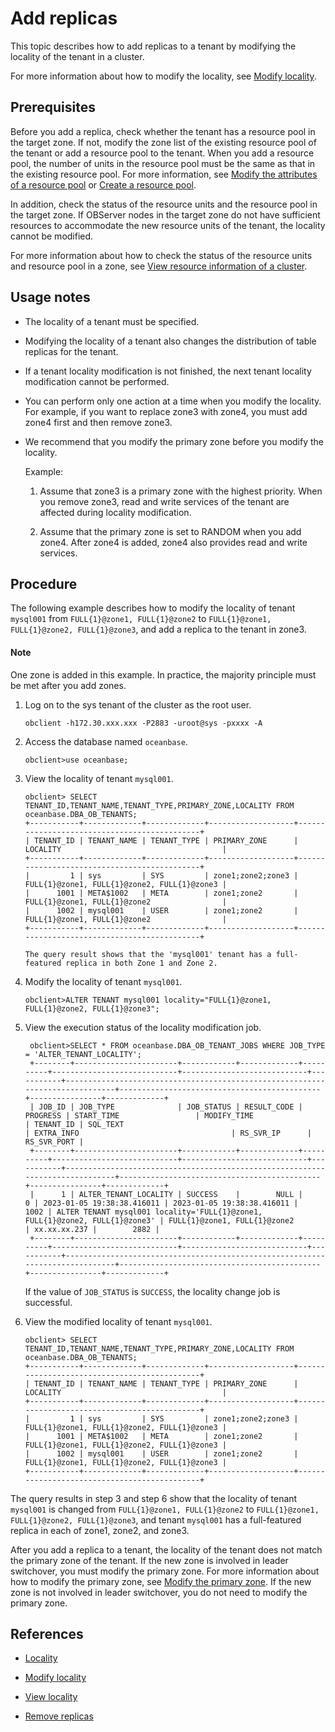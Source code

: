 # Add replicas

This topic describes how to add replicas to a tenant by modifying the locality of the tenant in a cluster. 

For more information about how to modify the locality, see [Modify locality](2.modify-locality.md). 

## Prerequisites

Before you add a replica, check whether the tenant has a resource pool in the target zone. If not, modify the zone list of the existing resource pool of the tenant or add a resource pool to the tenant. When you add a resource pool, the number of units in the resource pool must be the same as that in the existing resource pool. For more information, see [Modify the attributes of a resource pool](../../../2.tenant-management/6.common-tenant-operations/9.modify-resource-pool-properties.md) or [Create a resource pool](../../../2.tenant-management/6.common-tenant-operations/2.manage-create-tenant.md). 

In addition, check the status of the resource units and the resource pool in the target zone. If OBServer nodes in the target zone do not have sufficient resources to accommodate the new resource units of the tenant, the locality cannot be modified. 

For more information about how to check the status of the resource units and resource pool in a zone, see [View resource information of a cluster](../../../../7.reference/2.administrator-guide/2.basic-database-management/1.manage-clusters/10.view-the-resource-information-of-a-cluster.md). 

## Usage notes

* The locality of a tenant must be specified.

* Modifying the locality of a tenant also changes the distribution of table replicas for the tenant.

* If a tenant locality modification is not finished, the next tenant locality modification cannot be performed.

* You can perform only one action at a time when you modify the locality. For example, if you want to replace zone3 with zone4, you must add zone4 first and then remove zone3. 

* We recommend that you modify the primary zone before you modify the locality. 

   Example:

   1. Assume that zone3 is a primary zone with the highest priority. When you remove zone3, read and write services of the tenant are affected during locality modification. 

   2. Assume that the primary zone is set to RANDOM when you add zone4. After zone4 is added, zone4 also provides read and write services. 

## Procedure

The following example describes how to modify the locality of tenant `mysql001` from `FULL{1}@zone1, FULL{1}@zone2` to `FULL{1}@zone1, FULL{1}@zone2, FULL{1}@zone3`, and add a replica to the tenant in zone3. 

<main id="notice" type='explain'>
   <h4>Note</h4>
   <p>One zone is added in this example. In practice, the majority principle must be met after you add zones.</p>
</main>

1. Log on to the sys tenant of the cluster as the root user. 

   ```shell
   obclient -h172.30.xxx.xxx -P2883 -uroot@sys -pxxxx -A
   ```

2. Access the database named `oceanbase`. 

   ```shell
   obclient>use oceanbase;
   ```

3. View the locality of tenant `mysql001`. 

   ```shell
   obclient> SELECT TENANT_ID,TENANT_NAME,TENANT_TYPE,PRIMARY_ZONE,LOCALITY FROM oceanbase.DBA_OB_TENANTS;
   +-----------+-------------+-------------+-------------------+---------------------------------------------+
   | TENANT_ID | TENANT_NAME | TENANT_TYPE | PRIMARY_ZONE      | LOCALITY                                    |
   +-----------+-------------+-------------+-------------------+---------------------------------------------+
   |         1 | sys         | SYS         | zone1;zone2;zone3 | FULL{1}@zone1, FULL{1}@zone2, FULL{1}@zone3 |
   |      1001 | META$1002   | META        | zone1;zone2       | FULL{1}@zone1, FULL{1}@zone2                |
   |      1002 | mysql001    | USER        | zone1;zone2       | FULL{1}@zone1, FULL{1}@zone2                |
   +-----------+-------------+-------------+-------------------+---------------------------------------------+
   
   The query result shows that the 'mysql001' tenant has a full-featured replica in both Zone 1 and Zone 2. 
   
   ```
   
4. Modify the locality of tenant `mysql001`. 

   ```shell
   obclient>ALTER TENANT mysql001 locality="FULL{1}@zone1, FULL{1}@zone2, FULL{1}@zone3";
   ```

5. View the execution status of the locality modification job. 

   ```shell
    obclient>SELECT * FROM oceanbase.DBA_OB_TENANT_JOBS WHERE JOB_TYPE = 'ALTER_TENANT_LOCALITY';
    +--------+-----------------------+------------+-------------+----------+----------------------------+----------------------------+-----------+------------------------------------------------------------------------------+---------------------------------------------+----------------+-------------+
    | JOB_ID | JOB_TYPE              | JOB_STATUS | RESULT_CODE | PROGRESS | START_TIME                 | MODIFY_TIME                | TENANT_ID | SQL_TEXT                                                                     | EXTRA_INFO                                  | RS_SVR_IP      | RS_SVR_PORT |
    +--------+-----------------------+------------+-------------+----------+----------------------------+----------------------------+-----------+------------------------------------------------------------------------------+---------------------------------------------+----------------+-------------+
    |      1 | ALTER_TENANT_LOCALITY | SUCCESS    |        NULL |        0 | 2023-01-05 19:38:38.416011 | 2023-01-05 19:38:38.416011 |      1002 | ALTER TENANT mysql001 locality='FULL{1}@zone1, FULL{1}@zone2, FULL{1}@zone3' | FULL{1}@zone1, FULL{1}@zone2                | xx.xx.xx.237 |        2882 |
    +--------+-----------------------+------------+-------------+----------+----------------------------+----------------------------+-----------+------------------------------------------------------------------------------+---------------------------------------------+----------------+-------------+
   ```

   If the value of `JOB_STATUS` is `SUCCESS`, the locality change job is successful. 

6. View the modified locality of tenant `mysql001`. 

   ```shell
   obclient> SELECT TENANT_ID,TENANT_NAME,TENANT_TYPE,PRIMARY_ZONE,LOCALITY FROM oceanbase.DBA_OB_TENANTS;
   +-----------+-------------+-------------+-------------------+---------------------------------------------+
   | TENANT_ID | TENANT_NAME | TENANT_TYPE | PRIMARY_ZONE      | LOCALITY                                    |
   +-----------+-------------+-------------+-------------------+---------------------------------------------+
   |         1 | sys         | SYS         | zone1;zone2;zone3 | FULL{1}@zone1, FULL{1}@zone2, FULL{1}@zone3 |
   |      1001 | META$1002   | META        | zone1;zone2       | FULL{1}@zone1, FULL{1}@zone2, FULL{1}@zone3 |
   |      1002 | mysql001    | USER        | zone1;zone2       | FULL{1}@zone1, FULL{1}@zone2, FULL{1}@zone3 |
   +-----------+-------------+-------------+-------------------+---------------------------------------------+
   ```

The query results in step 3 and step 6 show that the locality of tenant `mysql001` is changed from `FULL{1}@zone1, FULL{1}@zone2` to `FULL{1}@zone1, FULL{1}@zone2, FULL{1}@zone3`, and tenant `mysql001` has a full-featured replica in each of zone1, zone2, and zone3. 

After you add a replica to a tenant, the locality of the tenant does not match the primary zone of the tenant. If the new zone is involved in leader switchover, you must modify the primary zone. For more information about how to modify the primary zone, see [Modify the primary zone](../../../2.tenant-management/6.common-tenant-operations/8.tenant-scale-in-and-out/4.adjust-primary-zone.md). If the new zone is not involved in leader switchover, you do not need to modify the primary zone. 

## References

* [Locality](../1.locality-overview.md)

* [Modify locality](2.modify-locality.md)

* [View locality](1.view-locality.md)

* [Remove replicas](4.reduce-replica.md)
